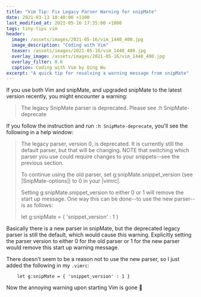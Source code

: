 ```yaml
---
title: "Vim Tip: Fix Legacy Parser Warning for snipMate"
date: 2021-03-13 10:40:00 +1100
last_modified_at: 2021-05-16 17:35:00 +1000
tags: tiny-tips vim
header:
  image: /assets/images/2021-05-16/vim_1440_400.jpg
  image_description: "Coding with Vim"
  teaser: /assets/images/2021-05-16/vim_1440_400.jpg
  overlay_image: /assets/images/2021-05-16/vim_1440_400.jpg
  overlay_filter: 0.6
  caption: Coding with Vim by Qing Wu
excerpt: "A quick tip for resolving a warning message from snipMate"
---
```


If you use both Vim and snipMate, and upgraded snipMate to the latest version
recently, you might encounter a warning:

> The legacy SnipMate parser is deprecated. Please see :h SnipMate-deprecate

If you follow the instruction and run `:h SnipMate-deprecate`, you'll see the
following in a help window:

> The legacy parser, version 0, is deprecated. It is currently still the default
> parser, but that will be changing. NOTE that switching which parser you use
> could require changes to your snippets--see the previous section.
>
> To continue using the old parser, set g:snipMate.snippet_version (see
> |SnipMate-options|) to 0 in your |vimrc|.
>
> Setting g:snipMate.snippet_version to either 0 or 1 will remove the start up
> message. One way this can be done--to use the new parser--is as follows:
>
> let g:snipMate = { 'snippet_version' : 1 }

Basically there is a new parser in snipMate, but the deprecated legacy parser
is still the default, which would cause this warning. Explicitly setting the
parser version to either 0 for the old parser or 1 for the new parser would
remove this start up warning message.

There doesn't seem to be a reason not to use the new parser, so I just added the
following in my `.vimrc`:

```vim
    let g:snipMate = { 'snippet_version' : 1 }
```

Now the annoying warning upon starting Vim is gone :tada:
